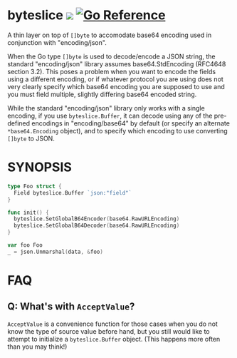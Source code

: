 byteslice ![](https://github.com/lestrrat-go/byteslice/workflows/CI/badge.svg) [![Go Reference](https://pkg.go.dev/badge/github.com/lestrrat-go/byteslice.svg)](https://pkg.go.dev/github.com/lestrrat-go/byteslice)
=========

A thin layer on top of `[]byte` to accomodate base64 encoding used in conjunction
with "encoding/json".

When the Go type `[]byte` is used to decode/encode a JSON string, the standard
"encoding/json" library assumes base64.StdEncoding (RFC4648 section 3.2). This
poses a problem when you want to encode the fields using a different encoding,
or if whatever protocol you are using does not very clearly specify which
base64 encoding you are supposed to use and you must field multiple,
slightly differing base64 encoded string.

While the standard "encoding/json" library only works with a single encoding,
if you use `byteslice.Buffer`, it can decode using any of the pre-defined
encodings in "encoding/base64" by default (or specify an alternate `*base64.Encoding`
object), and to specify which encoding to use converting `[]byte` to JSON.

# SYNOPSIS

```go
type Foo struct {
  Field byteslice.Buffer `json:"field"`
}

func init() {
  byteslice.SetGlobalB64Encoder(base64.RawURLEncoding)
  byteslice.SetGlobalB64Decoder(base64.RawURLEncoding)
}

var foo Foo
_ = json.Unmarshal(data, &foo)

```

# FAQ

## Q: What's with `AcceptValue`?

`AcceptValue` is a convenience function for those cases when you do not know
the type of source value before hand, but you still would like to attempt
to initialize a `byteslice.Buffer` object. (This happens more often than you may think!)
